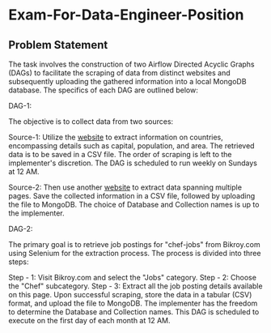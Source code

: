 # Exam-For-Data-Engineer-Position

## Problem Statement
The task involves the construction of two Airflow Directed Acyclic Graphs (DAGs) to facilitate the scraping of data from distinct websites and subsequently uploading the gathered information into a local MongoDB database. The specifics of each DAG are outlined below:

DAG-1:

The objective is to collect data from two sources:

Source-1: Utilize the [website](https://www.scrapethissite.com/pages/simple/) to extract information on countries, encompassing details such as capital, population, and area. The retrieved data is to be saved in a CSV file. The order of scraping is left to the implementer's discretion. The DAG is scheduled to run weekly on Sundays at 12 AM.

Source-2: Then use another [website](https://www.scrapethissite.com/pages/forms/) to extract data spanning multiple pages. Save the collected information in a CSV file, followed by uploading the file to MongoDB. The choice of Database and Collection names is up to the implementer.

DAG-2:

The primary goal is to retrieve job postings for "chef-jobs" from Bikroy.com using Selenium for the extraction process. The process is divided into three steps:

Step - 1: Visit Bikroy.com and select the "Jobs" category.
Step - 2: Choose the "Chef" subcategory.
Step - 3: Extract all the job posting details available on this page.
Upon successful scraping, store the data in a tabular (CSV) format, and upload the file to MongoDB. The implementer has the freedom to determine the Database and Collection names. This DAG is scheduled to execute on the first day of each month at 12 AM.

